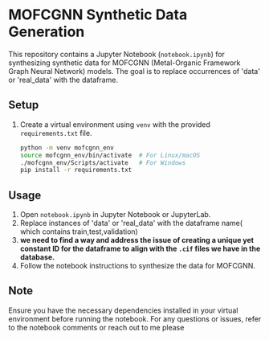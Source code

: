 # MOFCGNN Synthetic Data Generation

This repository contains a Jupyter Notebook (`notebook.ipynb`) for synthesizing synthetic data for MOFCGNN (Metal-Organic Framework Graph Neural Network) models. The goal is to replace occurrences of 'data' or 'real_data' with the dataframe.

## Setup

1. Create a virtual environment using `venv` with the provided `requirements.txt` file.
   ```bash
   python -m venv mofcgnn_env
   source mofcgnn_env/bin/activate  # For Linux/macOS
   ./mofcgnn_env/Scripts/activate   # For Windows
   pip install -r requirements.txt
   ```

## Usage

1. Open `notebook.ipynb` in Jupyter Notebook or JupyterLab.
2. Replace instances of 'data' or 'real_data' with the dataframe name( which contains train,test,validation)
3. <b> we need to find a way and address the issue of creating a unique yet constant ID for the dataframe to align with the `.cif` files we have in the database.</b>
4. Follow the notebook instructions to synthesize the data for MOFCGNN.

## Note

Ensure you have the necessary dependencies installed in your virtual environment before running the notebook. For any questions or issues, refer to the notebook comments or reach out to me please
